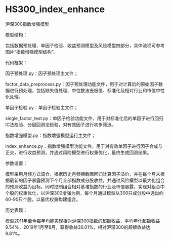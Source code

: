 # HS300_index_enhance
沪深300指数增强模型



模型结构：

包括数据预处理、单因子检验、收益预测模型及风险模型四部分，具体流程可参考图片“指数增强模型结构”。



代码框架：

因子预处理.py：因子预处理主文件；

factor_data_preprocess.py：因子预处理功能文件，用于对计算后的原始因子数据进行预处理，包括缺失值处理、中位数法去极值、标准化及相对行业和市值中性化处理。

单因子检验.py：单因子检验主文件；

single_factor_test.py：单因子检验功能文件，用于对标准化后的单因子进行回归IC法检验、分层回测法检验，对有效因子进行初步筛选。

指数增强模型.py：指数增强模型运行主文件；

index_enhance.py：指数增强模型功能文件，用于对有效单因子进行因子合成与正交，进行收益预测，并通过风险模型进行权重优化，最终生成回测结果。




参数设置：

模型采用月频方式调仓，根据历史月频横截面回归计算因子溢价，并在每个月末根据最新的因子暴露预测下个月全部指数成分股收益，并通过风险模型以最大化组合的预测收益为目标，同时控制组合相对基准指数的行业及市值暴露，实现对组合中个股的权重优化，以沪深300增强为例，每个月通过模型从300只成分股中选出约60-90只个股，以最优权重构建组合。



历史表现：

模型2011年至今每年均能实现相对沪深300指数的超额收益，平均年化超额收益9.54%，2019年1月至8月，获得收益36.01%，相对沪深300的超额收益达9.81%。
